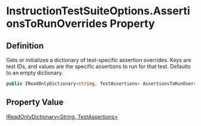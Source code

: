 # InstructionTestSuiteOptions.AssertionsToRunOverrides Property
## Definition

Gets or initializes a dictionary of test-specific assertion overrides. Keys are test IDs, and values are the specific assertions to run for that test. Defaults to an empty dictionary.

```c#
public IReadOnlyDictionary<string, TestAssertions> AssertionsToRunOverrides { get; init; }
```

## Property Value

[IReadOnlyDictionary&lt;String, TestAssertions&gt;](https://learn.microsoft.com/en-gb/dotnet/api/System.Collections.Generic.IReadOnlyDictionary-2)
